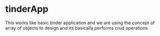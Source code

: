 # tinderApp
This works like basic tinder application and we are using the concept of array of objects to design and its basically performs crud operations 
